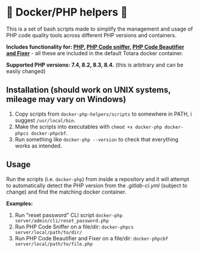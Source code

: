 # 🐋 Docker/PHP helpers 🐘

This is a set of bash scripts made to simplify the management and usage of PHP code quality tools across different PHP versions and containers.

**Includes functionality for: [PHP](https://www.php.net/), [PHP Code sniffer](https://github.com/squizlabs/PHP_CodeSniffer), [PHP Code Beautifier and Fixer](https://phpqa.io/projects/phpcbf.html)** - all these are included in the default Totara docker container.

**Supported PHP versions: 7.4, 8.2, 8.3, 8.4.** (this is arbitrary and can be easily changed)

## Installation (should work on UNIX systems, mileage may vary on Windows)

1. Copy scripts from `docker-php-helpers/scripts` to somewhere in PATH, i suggest `/usr/local/bin`.
2. Make the scripts into executables with `chmod +x docker-php docker-phpcs docker-phpcbf`.
3. Run something like `docker-php --version` to check that everything works as intended.

## Usage

Run the scripts (i.e. `docker-php`) from inside a repository and it will attempt to automatically detect the PHP version from the *.gitlab-ci.yml* (subject to change) and find the matching docker container.

**Examples:**

1. Run "reset password" CLI script `docker-php server/admin/cli/reset_password.php`
2. Run PHP Code Sniffer on a file/dir: `docker-phpcs server/local/path/to/dir/`
3. Run PHP Code Beautifier and Fixer on a file/dir: `docker-phpcbf server/local/path/to/file.php`
